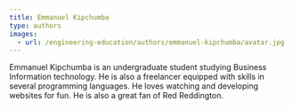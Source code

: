 ```yaml
---
title: Emmanuel Kipchumba
type: authors
images:
  - url: /engineering-education/authors/emmanuel-kipchumba/avatar.jpg 
---
```

Emmanuel Kipchumba is an undergraduate student studying Business Information technology. He is also a freelancer equipped with skills in several programming languages. He loves watching and developing websites for fun. He is also a great fan of Red Reddington.
